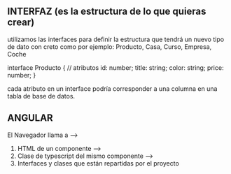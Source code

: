 ## INTERFAZ (es la estructura de lo que quieras crear)

utilizamos las interfaces para definir la estructura que tendrá un nuevo tipo de dato con creto como por ejemplo: Producto, Casa, Curso, Empresa, Coche 

interface Producto {
    // atributos
    id: number;
    title: string;
    color: string;
    price: number;
}

cada atributo en un interface podría corresponder a una columna en una tabla de base de datos.

## ANGULAR
El Navegador llama a -->
1. HTML de un componente -->
2. Clase de typescript del mismo componente -->
3. Interfaces y clases que están repartidas por el proyecto